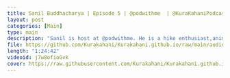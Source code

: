 ```yaml
---
title: Sanil Buddhacharya | Episode 5 | @podwithme  | @KuraKahaniPodcast
layout: post
categories: [Main]
type: main
description: "Sanil is host at @podwithme. He is a hike enthusiast,anime nerd and a learner.<br>Look up for Dashain Changa Event happening at swayambhu corridor this Dashain 2080. If you want to participate in the upcoming event dm Sanil from social given below<br><br>Sanil:<br>https://www.instagram.com/sanilbuddhacharya/<br>https://www.instagram.com/podwithme999/<br><br>Follow us:<br>https://www.instagram.com/kurakahani/"
file: https://github.com/Kurakahani/Kurakahani.github.io/raw/main/audio_files/j7w8ofioGvk.m4a
length: "1:24:42"
videoid: j7w8ofioGvk
cover: https://raw.githubusercontent.com/Kurakahani/Kurakahani.github.io/main/images/j7w8ofioGvk.jpg
---
```

